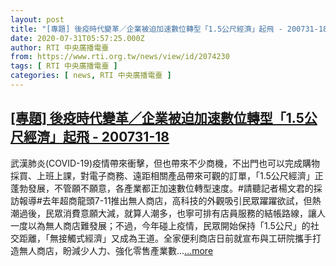 ```yaml
---
layout: post
title: "[專題] 後疫時代變革／企業被迫加速數位轉型「1.5公尺經濟」起飛 - 200731-18"
date: 2020-07-31T05:57:25.000Z
author: RTI 中央廣播電臺
from: https://www.rti.org.tw/news/view/id/2074230
tags: [ RTI 中央廣播電臺 ]
categories: [ news, RTI 中央廣播電臺 ]
---
```

<!--1596175045000-->
[[專題] 後疫時代變革／企業被迫加速數位轉型「1.5公尺經濟」起飛 - 200731-18](https://www.rti.org.tw/news/view/id/2074230)
------

<div>
武漢肺炎(COVID-19)疫情帶來衝擊，但也帶來不少商機，不出門也可以完成購物採買、上班上課，對電子商務、遠距相關產品帶來可觀的訂單，「1.5公尺經濟」正蓬勃發展，不管願不願意，各產業都正加速數位轉型速度。#請聽記者楊文君的採訪報導#去年超商龍頭7-11推出無人商店，高科技的外觀吸引民眾躍躍欲試，但熱潮過後，民眾消費意願大減，就算人潮多，也寧可排有店員服務的結帳路線，讓人一度以為無人商店難發展；不過，今年碰上疫情，民眾開始保持「1.5公尺」的社交距離，「無接觸式經濟」又成為王道。全家便利商店日前就宣布與工研院攜手打造無人商店，盼減少人力、強化零售產業數...<a target="_blank" href="https://www.rti.org.tw/news/view/id/2074230">...more</a>
</div>
